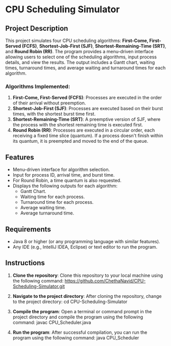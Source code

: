 # CPU Scheduling Simulator

## Project Description

This project simulates four CPU scheduling algorithms: **First-Come, First-Served (FCFS)**, **Shortest-Job-First (SJF)**, **Shortest-Remaining-Time (SRT)**, and **Round Robin (RR)**. The program provides a menu-driven interface allowing users to select one of the scheduling algorithms, input process details, and view the results. The output includes a Gantt chart, waiting times, turnaround times, and average waiting and turnaround times for each algorithm.

### Algorithms Implemented:
1. **First-Come, First-Served (FCFS)**: Processes are executed in the order of their arrival without preemption.
2. **Shortest-Job-First (SJF)**: Processes are executed based on their burst times, with the shortest burst time first.
3. **Shortest-Remaining-Time (SRT)**: A preemptive version of SJF, where the process with the shortest remaining time is executed first.
4. **Round Robin (RR)**: Processes are executed in a circular order, each receiving a fixed time slice (quantum). If a process doesn't finish within its quantum, it is preempted and moved to the end of the queue.

## Features

- Menu-driven interface for algorithm selection.
- Input for process ID, arrival time, and burst time.
- For Round Robin, a time quantum is also requested.
- Displays the following outputs for each algorithm:
  - Gantt Chart.
  - Waiting time for each process.
  - Turnaround time for each process.
  - Average waiting time.
  - Average turnaround time.
  
## Requirements

- Java 8 or higher (or any programming language with similar features).
- Any IDE (e.g., IntelliJ IDEA, Eclipse) or text editor to run the program.

## Instructions

1. **Clone the repository**:
   Clone this repository to your local machine using the following command:
    https://github.com/ChethaNavid/CPU-Scheduling-Simulator.git

2. **Navigate to the project directory**:
    After cloning the repository, change to the project directory:
    cd CPU-Scheduling-Simulator

3. **Compile the program**:
    Open a terminal or command prompt in the project directory and compile the program using the following command:
    javac CPU_Scheduler.java

4. **Run the program**:
    After successful compilation, you can run the program using the following command:
    java CPU_Scheduler